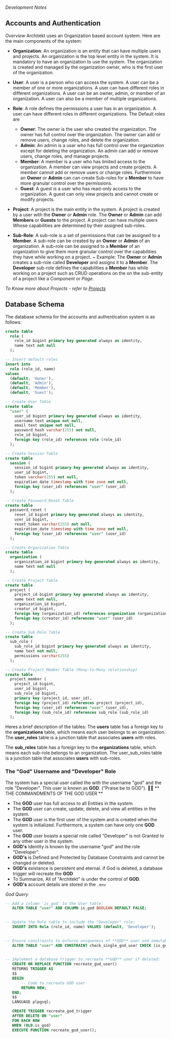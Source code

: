 *Development Notes*
## Accounts and Authentication
*Overview*
Architekt uses an Organization based account system. Here are the main components of the system:

- **Organization**: An organization is an entity that can have multiple users and projects. An organization is the top level entity in the system. It is mandatory to have an organization to use the system. The organization is created and managed by the organization owner, who is the first user of the organization.

- **User**: A user is a person who can access the system. A user can be a member of one or more organizations. A user can have different roles in different organizations. A user can be an owner, admin, or member of an organization. A user can also be a member of multiple organizations.

- **Role**: A role defines the permissions a user has in an organization. A user can have different roles in different organizations. The Default roles are
  - **Owner**: The owner is the user who created the organization. The owner has full control over the organization. The owner can add or remove users, change roles, and delete the organization.
  - **Admin**: An admin is a user who has full control over the organization except for deleting the organization. An admin can add or remove users, change roles, and manage projects.
  - **Member**: A member is a user who has limited access to the organization. A member can view projects and create projects. A member cannot add or remove users or change roles. Furthermore an **Owner** or **Admin** can can create Sub-roles for a **Member** to have more granular control over the permissions.
  - **Guest**: A guest is a user who has read-only access to the organization. A guest can only view projects and cannot create or modify projects.

- **Project**: A project is the main entity in the system. A project is created by a user with the **Owner** or **Admin** role. The **Owner** or **Admin** can add **Members** or **Guests** to the project. A project can have multiple users Whose capabilities are determined by their assigned sub-roles.

- **Sub-Role**: A sub-role is a set of permissions that can be assigned to a **Member**. A sub-role can be created by an **Owner** or **Admin** of an organization. A sub-role can be assigned to a **Member** of an organization to give them more granular control over the capabilities they have while working on a project. 
 ~ Example: The **Owner** or **Admin** creates a sub-role called **Developer** and assigns it to a **Member**. The **Developer** sub-role defines the capabilities a **Member** has while working on a project such as CRUD operations on the on the sub-entity of a project like a *Component* or *Page*.

*To Know more about Projects - refer to [Projects](./projects.md)*

## Database Schema
The database schema for the accounts and authentication system is as follows:
```sql
create table
  role (
    role_id bigint primary key generated always as identity,
    name text not null
  );

-- Insert default roles
insert into
  role (role_id, name)
values
  (default, 'Owner'),
  (default, 'Admin'),
  (default, 'Member'),
  (default, 'Guest');

-- Create User Table
create table
  "user" (
    user_id bigint primary key generated always as identity,
    username text unique not null,
    email text unique not null,
    password_hash varchar(255) not null,
    role_id bigint,
    foreign key (role_id) references role (role_id)
  );

-- Create Session Table
create table
  session (
    session_id bigint primary key generated always as identity,
    user_id bigint,
    token varchar(255) not null,
    expiration_date timestamp with time zone not null,
    foreign key (user_id) references "user" (user_id)
  );

-- Create Password_Reset Table
create table
  password_reset (
    reset_id bigint primary key generated always as identity,
    user_id bigint,
    reset_token varchar(255) not null,
    expiration_date timestamp with time zone not null,
    foreign key (user_id) references "user" (user_id)
  );

-- Create Organization Table
create table
  organization (
    organization_id bigint primary key generated always as identity,
    name text not null
  );

-- Create Project Table
create table
  project (
    project_id bigint primary key generated always as identity,
    name text not null,
    organization_id bigint,
    creator_id bigint,
    foreign key (organization_id) references organization (organization_id),
    foreign key (creator_id) references "user" (user_id)
  );

-- Create Sub_Role Table
create table
  sub_role (
    sub_role_id bigint primary key generated always as identity,
    name text not null,
    permissions varchar(255)
  );

-- Create Project_Member Table (Many-to-Many relationship)
create table
  project_member (
    project_id bigint,
    user_id bigint,
    sub_role_id bigint,
    primary key (project_id, user_id),
    foreign key (project_id) references project (project_id),
    foreign key (user_id) references "user" (user_id),
    foreign key (sub_role_id) references sub_role (sub_role_id)
  );

```
Heres a brief description of the tables:
The **users** table has a foreign key to the **organizations** table, which means each user belongs to an organization. The **user_roles** table is a junction table that associates **users** with roles.

The **sub_roles** table has a foreign key to the **organizations** table, which means each sub-role belongs to an organization. The user_sub_roles table is a junction table that associates **users** with sub-roles.

### The "God" Username and "Developer" Role
The system has a special user called the with the username "god" and the role "Developer". This user is known as **GOD**. ("Praise be to GOD"). 🙏🏾
** THE COMMANDMENTS OF THE GOD USER **
- The **GOD** user has full access to all Entities in the system. 
- The **GOD** user can create, update, delete, and view all entities in the system.
- The **GOD** user is the first user of the system and is created when the system is initialized. Furthermore, a system can have only one **GOD** user.
- The **GOD** user boasts a special role called "Developer" is not Granted to any other user in the system.
- **GOD's** Identity is known by the username "god" and the role "Developer". 
- **GOD's** is Defined and Protected by Database Constraints and cannot be changed or deleted.
- **GOD's** existance is persistent and eternal. if God is deleted, a database trigger will recreate the **GOD**
- To Summarize, All of "Architekt" is under the control of **GOD**. 
- **GOD's** account details are stored in the `.env` 

*God Query*
```sql
-- Add a column `is_god` to the User table:
   ALTER TABLE "user" ADD COLUMN is_god BOOLEAN DEFAULT FALSE;
   

-- Update the Role table to include the "Developer" role:
   INSERT INTO Role (role_id, name) VALUES (default, 'Developer');
   

-- Ensure constraints to enforce uniqueness of **GOD** user and immutability:
   ALTER TABLE "user" ADD CONSTRAINT check_single_god_user CHECK (is_god);
   

-- Implement a database trigger to recreate **GOD** user if deleted:
   CREATE OR REPLACE FUNCTION recreate_god_user()
   RETURNS TRIGGER AS
   $$
   BEGIN
       -- Code to recreate GOD user
       RETURN NEW;
   END;
   $$
   LANGUAGE plpgsql;

   CREATE TRIGGER recreate_god_trigger
   AFTER DELETE ON "user"
   FOR EACH ROW
   WHEN (OLD.is_god)
   EXECUTE FUNCTION recreate_god_user();

```